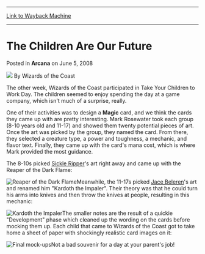 
---
[Link to Wayback Machine](https://web.archive.org/web/20220706165534/https://magic.wizards.com/en/articles/archive/arcana/children-are-our-future-2008-06-05)

[_metadata_:author]:- "Wizards of the Coast"
[_metadata_:description]:- "The other week, Wizards of the Coast participated in Take Your Children to Work Day. The children seemed to enjoy spending the day at a game company, which isn't much of a surprise, really.One of their activities was to design a Magic card, and we think the cards they came up with are pretty interesting. Mark Rosewater took each group (8-10 years old and 11-17) and showed them"
[_metadata_:generator]:- "Drupal 7 (http://drupal.org)"
[_metadata_:node]:- "603846"
[_metadata_:publish_date]:- "2008-06-05"
[_metadata_:source]:- "div-main-content"
[_metadata_:title]:- "The Children Are Our Future"
[_metadata_:wayback_capture_timestamp]:- "2022-07-06 16:55:34"
[_metadata_:wayback_raw_url]:- "https://web.archive.org/web/20220706165534id_/https://magic.wizards.com/en/articles/archive/arcana/children-are-our-future-2008-06-05"
[_metadata_:wayback_url]:- "https://magic.wizards.com/en/articles/archive/arcana/children-are-our-future-2008-06-05"
---


The Children Are Our Future
===========================



 Posted in **Arcana**
 on June 5, 2008 






![](https://media.magic.wizards.com/styles/auth_small/public/images/person/wizards_author.jpg)
By Wizards of the Coast











The other week, Wizards of the Coast participated in Take Your Children to Work Day. The children seemed to enjoy spending the day at a game company, which isn't much of a surprise, really.

One of their activities was to design a **Magic** card, and we think the cards they came up with are pretty interesting. Mark Rosewater took each group (8-10 years old and 11-17) and showed them twenty potential pieces of art. Once the art was picked by the group, they named the card. From there, they selected a creature type, a power and toughness, a mechanic, and flavor text. Finally, they came up with the card's mana cost, which is where Mark provided the most guidance.

The 8-10s picked [Sickle Ripper](https://gatherer.wizards.com/Pages/Card/Details.aspx?name=Sickle+Ripper)'s art right away and came up with the Reaper of the Dark Flame:

![Reaper of the Dark Flame](https://media.magic.wizards.com/image_legacy_migration/magic/images/mtgcom/arcana1000/1605_8-10.jpg)Meanwhile, the 11-17s picked [Jace Beleren](https://gatherer.wizards.com/Pages/Card/Details.aspx?name=Jace+Beleren)'s art and renamed him "Kardoth the Impaler". Their theory was that he could turn his arms into knives and then throw the knives at people, resulting in this mechanic:

![Kardoth the Impaler](https://media.magic.wizards.com/image_legacy_migration/magic/images/mtgcom/arcana1000/1605_11-17.jpg)The smaller notes are the result of a quickie "Development" phase which cleaned up the wording on the cards before mocking them up. Each child that came to Wizards of the Coast got to take home a sheet of paper with shockingly realistic card images on it:

![Final mock-ups](https://media.magic.wizards.com/image_legacy_migration/magic/images/mtgcom/arcana1000/1605_finals.jpg)Not a bad souvenir for a day at your parent's job!







